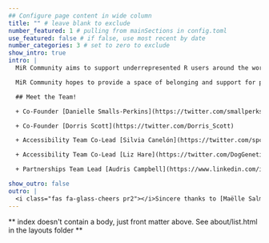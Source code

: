 ```yaml
---
## Configure page content in wide column
title: "" # leave blank to exclude
number_featured: 1 # pulling from mainSections in config.toml
use_featured: false # if false, use most recent by date
number_categories: 3 # set to zero to exclude
show_intro: true
intro: |
  MiR Community aims to support underrepresented R users around the world.

  MiR Community hopes to provide a space of belonging and support for people who identify as underrepresented minority R useRs. Through community-led efforts, we hope to provide opportunities for historically underrepresented minorities to grow professionally and to contribute to the R community.

  ## Meet the Team!

  + Co-Founder [Danielle Smalls-Perkins](https://twitter.com/smallperks)

  + Co-Founder [Dorris Scott](https://twitter.com/Dorris_Scott)

  + Accessibility Team Co-Lead [Silvia Canelón](https://twitter.com/spcanelon)

  + Accessibility Team Co-Lead [Liz Hare](https://twitter.com/DogGeneticsLLC)

  + Partnerships Team Lead [Audris Campbell](https://www.linkedin.com/in/audriscampbell/)

show_outro: false
outro: |
  <i class="fas fa-glass-cheers pr2"></i>Sincere thanks to [Maëlle Salmon](https://masalmon.eu/) for her help naming this Hugo theme!
---
```


** index doesn't contain a body, just front matter above.
See about/list.html in the layouts folder **
